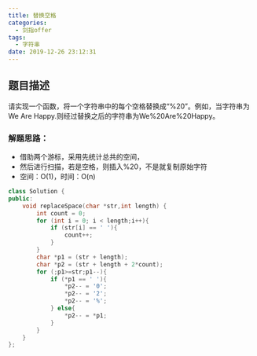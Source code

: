 ```yaml
---
title: 替换空格
categories:
  - 剑指offer
tags:
  - 字符串
date: 2019-12-26 23:12:31
---
```


## 题目描述
请实现一个函数，将一个字符串中的每个空格替换成“%20”。例如，当字符串为We Are Happy.则经过替换之后的字符串为We%20Are%20Happy。

### 解题思路：
- 借助两个游标，采用先统计总共的空间，
- 然后进行扫描，若是空格，则插入%20，不是就复制原始字符
- 空间：O(1)，时间：O(n)

```cpp
class Solution {
public:
    void replaceSpace(char *str,int length) {
        int count = 0;
        for (int i = 0; i < length;i++){
            if (str[i] == ' '){
                count++;
            }
        }
        char *p1 = (str + length);
        char *p2 = (str + length + 2*count);
        for (;p1>=str;p1--){
            if (*p1 == ' '){
                *p2-- = '0';
                *p2-- = '2';
                *p2-- = '%';
            } else{
                *p2-- = *p1;
            }
        }
    }
};
```